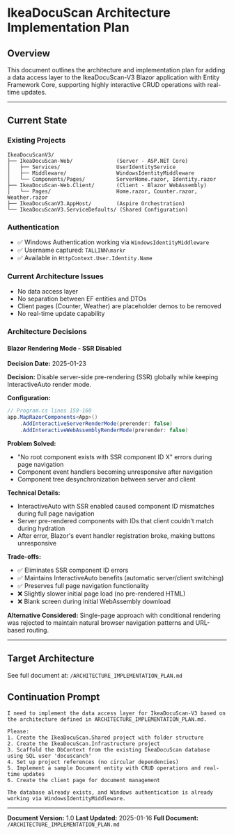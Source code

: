 # IkeaDocuScan Architecture Implementation Plan

## Overview
This document outlines the architecture and implementation plan for adding a data access layer to the IkeaDocuScan-V3 Blazor application with Entity Framework Core, supporting highly interactive CRUD operations with real-time updates.

---

## Current State

### Existing Projects
```
IkeaDocuScanV3/
├── IkeaDocuScan-Web/              (Server - ASP.NET Core)
│   ├── Services/                  UserIdentityService
│   ├── Middleware/                WindowsIdentityMiddleware
│   └── Components/Pages/          ServerHome.razor, Identity.razor
├── IkeaDocuScan-Web.Client/       (Client - Blazor WebAssembly)
│   └── Pages/                     Home.razor, Counter.razor, Weather.razor
├── IkeaDocuScanV3.AppHost/        (Aspire Orchestration)
└── IkeaDocuScanV3.ServiceDefaults/ (Shared Configuration)
```

### Authentication
- ✅ Windows Authentication working via `WindowsIdentityMiddleware`
- ✅ Username captured: `TALLINN\markr`
- ✅ Available in `HttpContext.User.Identity.Name`

### Current Architecture Issues
- No data access layer
- No separation between EF entities and DTOs
- Client pages (Counter, Weather) are placeholder demos to be removed
- No real-time update capability

### Architecture Decisions

#### Blazor Rendering Mode - SSR Disabled
**Decision Date:** 2025-01-23

**Decision:** Disable server-side pre-rendering (SSR) globally while keeping InteractiveAuto render mode.

**Configuration:**
```csharp
// Program.cs lines 159-160
app.MapRazorComponents<App>()
    .AddInteractiveServerRenderMode(prerender: false)
    .AddInteractiveWebAssemblyRenderMode(prerender: false)
```

**Problem Solved:**
- "No root component exists with SSR component ID X" errors during page navigation
- Component event handlers becoming unresponsive after navigation
- Component tree desynchronization between server and client

**Technical Details:**
- InteractiveAuto with SSR enabled caused component ID mismatches during full page navigation
- Server pre-rendered components with IDs that client couldn't match during hydration
- After error, Blazor's event handler registration broke, making buttons unresponsive

**Trade-offs:**
- ✅ Eliminates SSR component ID errors
- ✅ Maintains InteractiveAuto benefits (automatic server/client switching)
- ✅ Preserves full page navigation functionality
- ❌ Slightly slower initial page load (no pre-rendered HTML)
- ❌ Blank screen during initial WebAssembly download

**Alternative Considered:**
Single-page approach with conditional rendering was rejected to maintain natural browser navigation patterns and URL-based routing.

---

## Target Architecture

See full document at: `/ARCHITECTURE_IMPLEMENTATION_PLAN.md`

## Continuation Prompt

```
I need to implement the data access layer for IkeaDocuScan-V3 based on the architecture defined in ARCHITECTURE_IMPLEMENTATION_PLAN.md.

Please:
1. Create the IkeaDocuScan.Shared project with folder structure
2. Create the IkeaDocuScan.Infrastructure project
3. Scaffold the DbContext from the existing IkeaDocuScan database using SQL user 'docuscanch'
4. Set up project references (no circular dependencies)
5. Implement a sample Document entity with CRUD operations and real-time updates
6. Create the client page for document management

The database already exists, and Windows authentication is already working via WindowsIdentityMiddleware.
```

---

**Document Version:** 1.0
**Last Updated:** 2025-01-16
**Full Document:** `/ARCHITECTURE_IMPLEMENTATION_PLAN.md`
